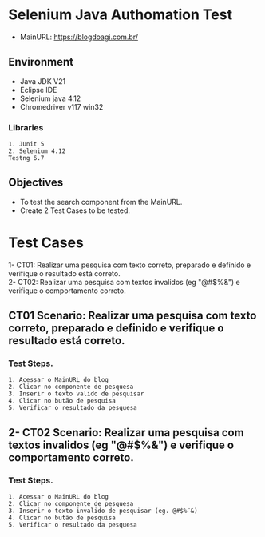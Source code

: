 # Selenium Java Authomation Test

- MainURL: https://blogdoagi.com.br/

## Environment

- Java JDK V21
- Eclipse IDE
- Selenium java 4.12
- Chromedriver v117 win32

### Libraries
	1. JUnit 5
 	2. Selenium 4.12
  	Testng 6.7

## Objectives

- To test the search component from the MainURL.  
- Create 2 Test Cases to be tested.  

# Test Cases

1- CT01: Realizar uma pesquisa com texto correto, preparado e definido e verifique o resultado está correto.  
2- CT02: Realizar uma pesquisa com textos invalidos (eg "@#$%&") e verifique o comportamento correto.  

## CT01 Scenario: Realizar uma pesquisa com texto correto, preparado e definido e verifique o resultado está correto.  

### Test Steps.  
	1. Acessar o MainURL do blog  
	2. Clicar no componente de pesquesa  
	3. Inserir o texto valido de pesquisar  
	4. Clicar no butão de pesquisa  
	5. Verificar o resultado da pesquesa  
	
## 2- CT02 Scenario: Realizar uma pesquisa com textos invalidos (eg "@#$%&") e verifique o comportamento correto.  

### Test Steps.  
	1. Acessar o MainURL do blog  
	2. Clicar no componente de pesquesa  
	3. Inserir o texto invalido de pesquisar (eg. @#$%¨&)  
	4. Clicar no butão de pesquisa  
	5. Verificar o resultado da pesquesa  
